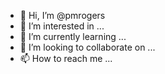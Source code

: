 - 👋 Hi, I’m @pmrogers
- 👀 I’m interested in ...
- 🌱 I’m currently learning ...
- 💞️ I’m looking to collaborate on ...
- 📫 How to reach me ...

<!---
pmrogers/pmrogers is a ✨ special ✨ repository because its `README.md` (this file) appears on your GitHub profile.
You can click the Preview link to take a look at your changes.
--->
